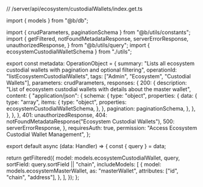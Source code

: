 // /server/api/ecosystem/custodialWallets/index.get.ts

import { models } from "@b/db";

import { crudParameters, paginationSchema } from "@b/utils/constants";
import {
  getFiltered,
  notFoundMetadataResponse,
  serverErrorResponse,
  unauthorizedResponse,
} from "@b/utils/query";
import { ecosystemCustodialWalletSchema } from "./utils";

export const metadata: OperationObject = {
  summary:
    "Lists all ecosystem custodial wallets with pagination and optional filtering",
  operationId: "listEcosystemCustodialWallets",
  tags: ["Admin", "Ecosystem", "Custodial Wallets"],
  parameters: crudParameters,
  responses: {
    200: {
      description:
        "List of ecosystem custodial wallets with details about the master wallet",
      content: {
        "application/json": {
          schema: {
            type: "object",
            properties: {
              data: {
                type: "array",
                items: {
                  type: "object",
                  properties: ecosystemCustodialWalletSchema,
                },
              },
              pagination: paginationSchema,
            },
          },
        },
      },
    },
    401: unauthorizedResponse,
    404: notFoundMetadataResponse("Ecosystem Custodial Wallets"),
    500: serverErrorResponse,
  },
  requiresAuth: true,
  permission: "Access Ecosystem Custodial Wallet Management",
};

export default async (data: Handler) => {
  const { query } = data;

  return getFiltered({
    model: models.ecosystemCustodialWallet,
    query,
    sortField: query.sortField || "chain",
    includeModels: [
      {
        model: models.ecosystemMasterWallet,
        as: "masterWallet",
        attributes: ["id", "chain", "address"],
      },
    ],
  });
};
